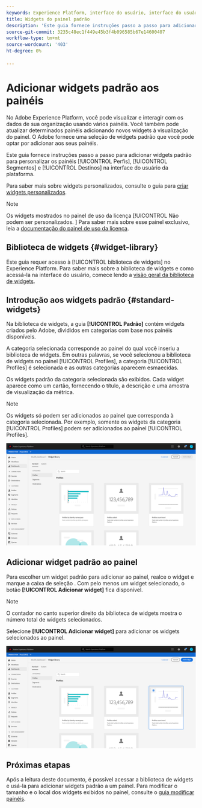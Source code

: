 ```yaml
---
keywords: Experience Platform, interface do usuário, interface do usuário, painéis, painel, perfis, segmentos, destinos, uso de licença
title: Widgets do painel padrão
description: 'Este guia fornece instruções passo a passo para adicionar widgets padrão aos painéis do Adobe Experience Platform. '
source-git-commit: 3235c48ec1f449e45b3f4b096585b67e14600407
workflow-type: tm+mt
source-wordcount: '403'
ht-degree: 0%

---
```


# Adicionar widgets padrão aos painéis

No Adobe Experience Platform, você pode visualizar e interagir com os dados de sua organização usando vários painéis. Você também pode atualizar determinados painéis adicionando novos widgets à visualização do painel. O Adobe fornece uma seleção de widgets padrão que você pode optar por adicionar aos seus painéis.

Este guia fornece instruções passo a passo para adicionar widgets padrão para personalizar os painéis [!UICONTROL Perfis], [!UICONTROL Segmentos] e [!UICONTROL Destinos] na interface do usuário da plataforma.

Para saber mais sobre widgets personalizados, consulte o guia para [criar widgets personalizados](custom-widgets.md).

>[!NOTE]
>
>Os widgets mostrados no painel de uso da licença [!UICONTROL Não podem ser personalizados. ] Para saber mais sobre esse painel exclusivo, leia a [documentação do painel de uso da licença](../guides/license-usage.md).

## Biblioteca de widgets {#widget-library}

Este guia requer acesso à [!UICONTROL biblioteca de widgets] no Experience Platform. Para saber mais sobre a biblioteca de widgets e como acessá-la na interface do usuário, comece lendo a [visão geral da biblioteca de widgets](widget-library.md).

## Introdução aos widgets padrão {#standard-widgets}

Na biblioteca de widgets, a guia **[!UICONTROL Padrão]** contém widgets criados pelo Adobe, divididos em categorias com base nos painéis disponíveis.

A categoria selecionada corresponde ao painel do qual você inseriu a biblioteca de widgets. Em outras palavras, se você selecionou a biblioteca de widgets no painel [!UICONTROL Profiles], a categoria [!UICONTROL Profiles] é selecionada e as outras categorias aparecem esmaecidas.

Os widgets padrão da categoria selecionada são exibidos. Cada widget aparece como um cartão, fornecendo o título, a descrição e uma amostra de visualização da métrica.

>[!NOTE]
>
>Os widgets só podem ser adicionados ao painel que corresponda à categoria selecionada. Por exemplo, somente os widgets da categoria [!UICONTROL Profiles] podem ser adicionados ao painel [!UICONTROL Profiles].

![](../images/customization/standard-widgets.png)

## Adicionar widget padrão ao painel

Para escolher um widget padrão para adicionar ao painel, realce o widget e marque a caixa de seleção . Com pelo menos um widget selecionado, o botão **[!UICONTROL Adicionar widget]** fica disponível.

>[!NOTE]
>
>O contador no canto superior direito da biblioteca de widgets mostra o número total de widgets selecionados.

Selecione **[!UICONTROL Adicionar widget]** para adicionar os widgets selecionados ao painel.

![](../images/customization/add-widget.png)

## Próximas etapas

Após a leitura deste documento, é possível acessar a biblioteca de widgets e usá-la para adicionar widgets padrão a um painel. Para modificar o tamanho e o local dos widgets exibidos no painel, consulte o [guia modificar painéis](modify.md).
